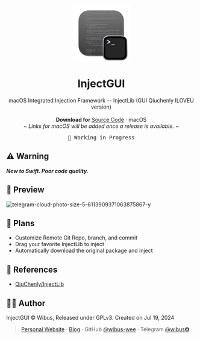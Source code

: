 <p align="center">
  <p align="center">
   <img width="150" height="150" src="/InjectGUI/Assets.xcassets/AppIcon.appiconset/icon_512x512@2x.png" alt="Logo">
  </p>
	<h1 align="center"><b>InjectGUI</b></h1>
	<p align="center">
		macOS Integrated Injection Framework -- InjectLib (GUI Qiuchenly ILOVEU version)
    <br />
    <br />
    <b>Download for </b>
		<a href="https://github.com/wibus-wee/PhotosProcessor/archive/refs/heads/main.zip">Source Code</a> · macOS
    <br />
    <i>~ Links for macOS will be added once a release is available. ~</i>
  </p>
</p>

<pre align="center">
🧪 Working in Progress
</pre>

## ⚠️ Warning

_**New to Swift. Poor code quality.**_

## 👀 Preview

![telegram-cloud-photo-size-5-6113909371063875867-y](https://github.com/user-attachments/assets/22f787e9-9349-40c1-ac90-2e55ba8e61bb)


## 🍪 Plans

- Customize Remote Git Repo, branch, and commit
- Drag your favorite InjectLib to inject
- Automatically download the original package and inject

## 🔗 References

- [QiuChenly/InjectLib](https://github.com/QiuChenly/InjectLib)

## 🧑‍⚖️ Author

InjectGUI © Wibus, Released under GPLv3. Created on Jul 19, 2024

> [Personal Website](http://wibus.ren/) · [Blog](https://blog.wibus.ren/) · GitHub [@wibus-wee](https://github.com/wibus-wee/) · Telegram [@wibus✪](https://t.me/wibus_wee)
